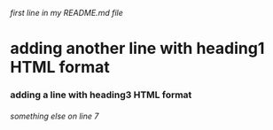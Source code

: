 *first line in my README.md file*

# adding another line with heading1 HTML format

### adding a line with heading3 HTML format

###### something else on line 7
